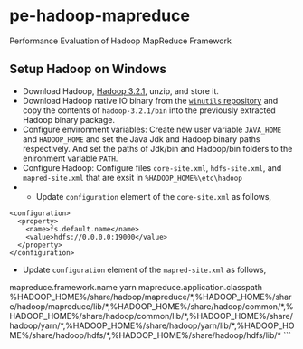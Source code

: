 # pe-hadoop-mapreduce
Performance Evaluation of Hadoop MapReduce Framework
## Setup Hadoop on Windows

- Download Hadoop, [Hadoop 3.2.1](https://www.apache.org/dyn/closer.cgi/hadoop/common/hadoop-3.2.1/hadoop-3.2.1.tar.gz), unzip, and store it.
- Download Hadoop native IO binary from the [`winutils` repository](https://github.com/cdarlint/winutils) and copy the contents of `hadoop-3.2.1/bin` into the previously  extracted Hadoop binary package.
- Configure environment variables: Create new user variable `JAVA_HOME` and `HADOOP_HOME` and set the Java Jdk and Hadoop binary paths respectively. And set the paths of Jdk/bin and Hadoop/bin folders to the enironment variable `PATH`.
- Configure Hadoop: Configure files `core-site.xml`, `hdfs-site.xml`, and `mapred-site.xml` that are exsit in `%HADOOP_HOME%\etc\hadoop`
- - Update `configuration` element of the `core-site.xml` as follows,
```
<configuration>
  <property>
    <name>fs.default.name</name>
    <value>hdfs://0.0.0.0:19000</value>
  </property>
</configuration>
```
 - Update `configuration` element of the `mapred-site.xml` as follows,
<configuration>
  <property>
    <name>mapreduce.framework.name</name>
    <value>yarn</value>
  </property>
  <property> 
    <name>mapreduce.application.classpath</name>    <value>%HADOOP_HOME%/share/hadoop/mapreduce/*,%HADOOP_HOME%/share/hadoop/mapreduce/lib/*,%HADOOP_HOME%/share/hadoop/common/*,%HADOOP_HOME%/share/hadoop/common/lib/*,%HADOOP_HOME%/share/hadoop/yarn/*,%HADOOP_HOME%/share/hadoop/yarn/lib/*,%HADOOP_HOME%/share/hadoop/hdfs/*,%HADOOP_HOME%/share/hadoop/hdfs/lib/*</value>
  </property>
</configuration>
```

